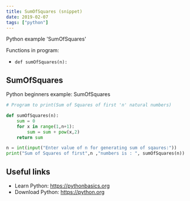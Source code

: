 ```yaml
---
title: SumOfSquares (snippet)
date: 2019-02-07
tags: ["python"]
---
```

Python example 'SumOfSquares'

Functions in program: 
* `def sumOfSquares(n):`

## SumOfSquares

Python beginners example: SumOfSquares

```python
# Program to print(Sum of Squares of first 'n' natural numbers)

def sumOfSquares(n):
    sum = 0
    for x in range(1,n+1):
        sum = sum + pow(x,2)
    return sum

n = int(input("Enter value of n for generating sum of sqaures:"))
print("Sum of Squares of first",n ,"numbers is : ", sumOfSquares(n))

```

## Useful links

- Learn Python: https://pythonbasics.org
- Download Python: https://python.org
